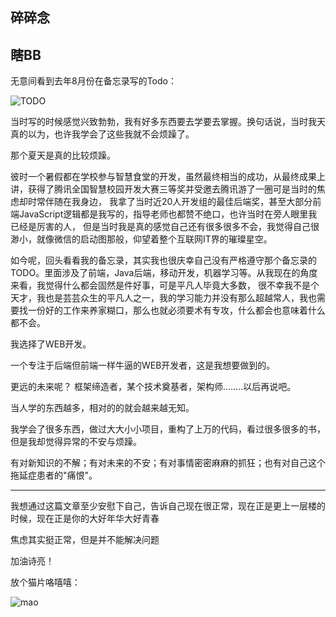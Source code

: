 ## 碎碎念

## 瞎BB

无意间看到去年8月份在备忘录写的Todo：

![TODO](https://raw.githubusercontent.com/Lurance/X/Articles/imgs/todo.png)

当时写的时候感觉兴致勃勃，我有好多东西要去学要去掌握。换句话说，当时我天真的以为，也许我学会了这些我就不会烦躁了。

那个夏天是真的比较烦躁。

彼时一个暑假都在学校参与智慧食堂的开发，虽然最终相当的成功，从最终成果上讲，获得了腾讯全国智慧校园开发大赛三等奖并受邀去腾讯游了一圈可是当时的焦虑却时常伴随在我身边，
我拿了当时近20人开发组的最佳后端奖，甚至大部分前端JavaScript逻辑都是我写的，指导老师也都赞不绝口，也许当时在旁人眼里我已经是厉害的人，
但是当时我是真的感觉自己还有很多很多不会，我觉得自己很渺小，就像微信的启动图那般，仰望着整个互联网IT界的璀璨星空。

如今呢，回头看看我的备忘录，其实我也很庆幸自己没有严格遵守那个备忘录的TODO。里面涉及了前端，Java后端，移动开发，机器学习等。从我现在的角度来看，我觉得什么都会固然是件好事，可是平凡人毕竟大多数，
很不幸我不是个天才，我也是芸芸众生的平凡人之一，我的学习能力并没有那么超越常人，我也需要找一份好的工作来养家糊口，那么也就必须要术有专攻，什么都会也意味着什么都不会。

我选择了WEB开发。

一个专注于后端但前端一样牛逼的WEB开发者，这是我想要做到的。

更远的未来呢？ 框架缔造者，某个技术奠基者，架构师........以后再说吧。

当人学的东西越多，相对的的就会越来越无知。

我学会了很多东西，做过大大小小项目，重构了上万的代码，看过很多很多的书，但是我却觉得异常的不安与烦躁。

有对新知识的不解；有对未来的不安；有对事情密密麻麻的抓狂；也有对自己这个拖延症患者的"痛恨"。

***

我想通过这篇文章至少安慰下自己，告诉自己现在很正常，现在正是更上一层楼的时候，现在正是你的大好年华大好青春

焦虑其实挺正常，但是并不能解决问题

加油诗亮！

放个猫片咯嘻嘻：

![mao](https://raw.githubusercontent.com/Lurance/X/Articles/imgs/m6.png)

